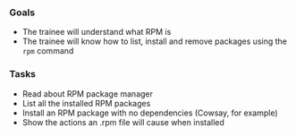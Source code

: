 
### Goals
- The trainee will understand what RPM is
- The trainee will know how to list, install and remove packages using the `rpm` command

### Tasks
- Read about RPM package manager
- List all the installed RPM packages
- Install an RPM package with no dependencies (Cowsay, for example)
- Show the actions an .rpm file will cause when installed
